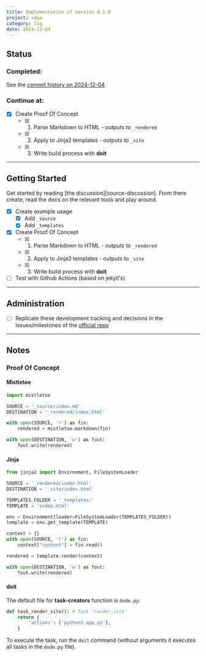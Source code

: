 ```yaml
---
title: Implementation of version 0.1.0
project: s4ge
category: log
date: 2024-12-04
---
```

[s4ge]: https://github.com/mrmurilo75/s4ge-static-site-generator
[commits-2024-12-04]: https://github.com/mrmurilo75/s4ge-static-site-generator/commits/main/?since=2024-12-04&until=2024-12-04


## Status

### Completed:

See the [commit history on 2024-12-04][commits-2024-12-04]

### Continue at:

- [X] Create Proof Of Concept
    - [X] 1. Parse Markdown to HTML - outputs to `_rendered`
    - [X] 2. Apply to Jinja2 templates - outputs to `_site`
    - [X] 3. Write build process with **doit**

---

## Getting Started

Get started by reading [the discussion][source-discussion]. From there create, read the docs on the relevant tools and play around.

- [X] Create example usage
    - [X] Add `_source`
    - [X] Add `_templates`
- [X] Create Proof Of Concept
    - [X] 1. Parse Markdown to HTML - outputs to `_rendered`
    - [X] 2. Apply to Jinja2 templates - outputs to `_site`
    - [X] 3. Write build process with **doit**
- [ ] Test with Github Actions (based on jekyll's)

---

## Administration

- [ ] Replicate these development tracking and decisions in the issues/milestones of the [official repo][s4ge]

---

## Notes

### Proof Of Concept

#### Mistletoe

```python
import mistletoe

SOURCE = '_source/index.md'
DESTINATION = '_rendered/index.html'

with open(SOURCE, 'r') as fin:
    rendered = mistletoe.markdown(fin)

with open(DESTINATION, 'w') as fout:
    fout.write(rendered)
```

#### Jinja

```python
from jinja2 import Environment, FileSystemLoader

SOURCE = '_rendered/index.html'
DESTINATION = '_site/index.html'

TEMPLATES_FOLDER = '_templates/'
TEMPLATE = 'index.html'

env = Environment(loader=FileSystemLoader(TEMPLATES_FOLDER))
template = env.get_template(TEMPLATE)

context = {}
with open(SOURCE, 'r') as fin:
    context["content"] = fin.read()

rendered = template.render(context)

with open(DESTINATION, 'w') as fout:
    fout.write(rendered)
```

#### doit

The default file for **task-creators** function is `dodo.py`:

```python
def task_render_site(): # Task 'render_site'
    return {
        'actions': ['python3 app.py'],
    }
```

To execute the task, run the `doit` command (without arguments it executes all tasks in the `dodo.py` file).
